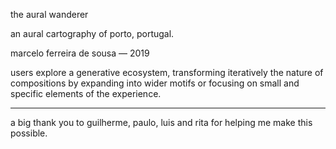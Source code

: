 the aural wanderer

an aural cartography of porto, portugal.

marcelo ferreira de sousa — 2019


users explore a generative ecosystem, transforming iteratively the nature of compositions by expanding into wider motifs or focusing on small and specific elements of the experience.


__________________________________

a big thank you to guilherme, paulo, luis and rita for helping me make this possible.
